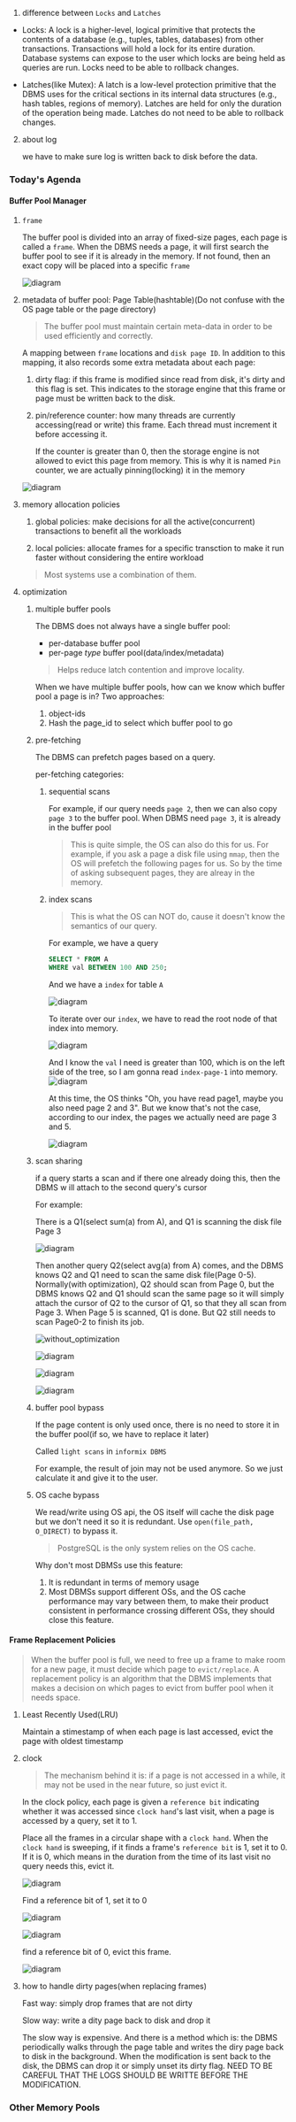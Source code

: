 1. difference between `Locks` and `Latches`

* Locks: A lock is a higher-level, logical primitive that protects the contents 
  of a database (e.g., tuples, tables, databases) from other transactions. 
  Transactions will hold a lock for its entire duration. Database systems can 
  expose to the user which locks are being held as queries are run. Locks need 
  to be able to rollback changes.

* Latches(like Mutex): A latch is a low-level protection primitive that the DBMS uses for 
  the critical sections in its internal data structures (e.g., hash tables, 
  regions of memory). Latches are held for only the duration of the operation 
  being made. Latches do not need to be able to rollback changes.

2. about log
  
   we have to make sure log is written back to disk before the data.

### Today's Agenda

#### Buffer Pool Manager
1. `frame`

   The buffer pool is divided into an array of fixed-size pages, each page is
   called a `frame`. When the DBMS needs a page, it will first search the buffer
   pool to see if it is already in the memory. If not found, then an exact copy 
   will be placed into a specific `frame`

   ![diagram](https://github.com/SteveLauC/pic/blob/main/Screenshot%20from%202022-07-23%2014-43-36.png)

2. metadata of buffer pool: Page Table(hashtable)(Do not confuse with the OS page table 
   or the page directory)

   > The buffer pool must maintain certain meta-data in order to be used efficiently
   and correctly.

   A mapping between `frame` locations and `disk page ID`. In addition to this 
   mapping, it also records some extra metadata about each page:

   1. dirty flag: if this frame is modified since read from disk, it's dirty and this flag is set.
   This indicates to the storage engine that this frame or page must be written
   back to the disk.

   2. pin/reference counter: how many threads are currently accessing(read or write)
   this frame. Each thread must increment it before accessing it. 

      If the counter is greater than 0, then the storage engine is not allowed to 
      evict this page from memory. This is why it is named `Pin` counter, we are
      actually pinning(locking) it in the memory

   ![diagram](https://github.com/SteveLauC/pic/blob/main/Screenshot%20from%202022-07-24%2015-45-15.png)

3. memory allocation policies

   1. global policies: make decisions for all the active(concurrent) transactions
   to benefit all the workloads

   2. local policies: allocate frames for a specific transction to make it run 
   faster without considering the entire workload

   > Most systems use a combination of them.

4. optimization

   1. multiple buffer pools
      
      The DBMS does not always have a single buffer pool:

      * per-database buffer pool
      * per-page *type* buffer pool(data/index/metadata)

      > Helps reduce latch contention and improve locality.

      When we have multiple buffer pools, how can we know which buffer pool a 
      page is in? Two approaches:

      1. object-ids
      2. Hash the page_id to select which buffer pool to go


   2. pre-fetching

      The DBMS can prefetch pages based on a query.

      per-fetching categories:

      1. sequential scans

         For example, if our query needs `page 2`, then we can also copy `page 3`
         to the buffer pool. When DBMS need `page 3`, it is already in the buffer
	 pool

         > This is quite simple, the OS can also do this for us. For example, if 
         you ask a page a disk file using `mmap`, then the OS will prefetch the
         following pages for us. So by the time of asking subsequent pages, they
         are alreay in the memory.

      2. index scans
       
         > This is what the OS can NOT do, cause it doesn't know the semantics
         of our query.

         For example, we have a query

         ```sql
         SELECT * FROM A
         WHERE val BETWEEN 100 AND 250;
         ```

         And we have a `index` for table `A`

         ![diagram](https://github.com/SteveLauC/pic/blob/main/Screenshot%20from%202022-07-24%2016-29-14.png)

         To iterate over our `index`, we have to read the root node of that index
         into memory.
        
         ![diagram](https://github.com/SteveLauC/pic/blob/main/Screenshot%20from%202022-07-24%2016-30-27.png)

         And I know the `val` I need is greater than 100, which is on the left side
         of the tree, so I am gonna read `index-page-1` into memory.
         ![diagram](https://github.com/SteveLauC/pic/blob/main/Screenshot%20from%202022-07-24%2016-33-56.png)
        
         At this time, the OS thinks "Oh, you have read page1, maybe you also need
         page 2 and 3". But we know that's not the case, according to our index,
         the pages we actually need are page 3 and 5.
        
         ![diagram](https://github.com/SteveLauC/pic/blob/main/Screenshot%20from%202022-07-24%2016-37-06.png)



   3. scan sharing

      if a query starts a scan and if there one already doing this, then the DBMS w
      ill attach to the second query's cursor

      For example:

      There is a Q1(select sum(a) from A), and Q1 is scanning the disk file Page 3

      ![diagram](https://github.com/SteveLauC/pic/blob/main/Screenshot%20from%202022-07-23%2015-41-28.png)

      Then another query Q2(select avg(a) from A) comes, and the DBMS knows Q2
      and Q1 need to scan the same disk file(Page 0-5). Normally(with optimization),
      Q2 should scan from Page 0, but the DBMS knows Q2 and Q1 should scan the 
      same page so it will simply attach the cursor of Q2 to the cursor 
      of Q1, so that they all scan from Page 3. When Page 5 is scanned, Q1 is 
      done. But Q2 still needs to scan Page0-2 to finish its job.

      ![without_optimization](https://github.com/SteveLauC/pic/blob/main/Screenshot%20from%202022-07-23%2015-47-49.png)

      ![diagram](https://github.com/SteveLauC/pic/blob/main/Screenshot%20from%202022-07-23%2015-48-24.png)

      ![diagram](https://github.com/SteveLauC/pic/blob/main/Screenshot%20from%202022-07-23%2015-48-36.png)

      ![diagram](https://github.com/SteveLauC/pic/blob/main/Screenshot%20from%202022-07-23%2015-48-52.png)

   4. buffer pool bypass

      If the page content is only used once, there is no need to store it in
      the buffer pool(if so, we have to replace it later)

      Called `light scans` in `informix DBMS`

      For example, the result of join may not be used anymore. So we just 
      calculate it and give it to the user.

   4. OS cache bypass 

      We read/write using OS api, the OS itself will cache the disk page but we
      don't need it so it is redundant. Use `open(file_path, O_DIRECT)` to bypass it.

      > PostgreSQL is the only system relies on the OS cache.

      Why don't most DBMSs use this feature:
      1. It is redundant in terms of memory usage
      2. Most DBMSs support different OSs, and the OS cache performance may vary
      between them, to make their product consistent in performance crossing 
      different OSs, they should close this feature.


#### Frame Replacement Policies

> When the buffer pool is full, we need to free up a frame to make room for a
> new page, it must decide which page to `evict/replace`. A replacement policy is
> an algorithm that the DBMS implements that makes a decision on which pages to 
> evict from buffer pool when it needs space.

1. Least Recently Used(LRU)

   Maintain a stimestamp of when each page is last accessed, evict the page with
   oldest timestamp

2. clock

   > The mechanism behind it is: if a page is not accessed in a while, it may not
   be used in the near future, so just evict it.

   In the clock policy, each page is given a `reference bit` indicating whether
   it was accessed since `clock hand`'s last visit, when a page is accessed by
   a query, set it to 1.

   Place all the frames in a circular shape with a `clock hand`. When the `clock
   hand` is sweeping, if it finds a frame's `reference bit` is 1, set it to 0.
   If it is 0, which means in the duration from the time of its last visit no 
   query needs this, evict it.

   ![diagram](https://github.com/SteveLauC/pic/blob/main/Screenshot%20from%202022-07-24%2015-19-00.png)

   Find a reference bit of 1, set it to 0

   ![diagram](https://github.com/SteveLauC/pic/blob/main/Screenshot%20from%202022-07-24%2015-19-19.png)

   ![diagram](https://github.com/SteveLauC/pic/blob/main/Screenshot%20from%202022-07-24%2015-19-31.png)

   find a reference bit of 0, evict this frame.

   ![diagram](https://github.com/SteveLauC/pic/blob/main/Screenshot%20from%202022-07-24%2015-19-45.png)

3. how to handle dirty pages(when replacing frames)
   
   Fast way: simply drop frames that are not dirty

   Slow way: write a dity page back to disk and drop it

   The slow way is expensive. And there is a method which is: the DBMS periodically 
   walks through the page table and writes the diry page back to disk in the 
   background. When the modification is sent back to the disk, the DBMS can drop
   it or simply unset its dirty flag. NEED TO BE CAREFUL THAT THE LOGS SHOULD 
   BE WRITTE BEFORE THE MODIFICATION.

### Other Memory Pools
